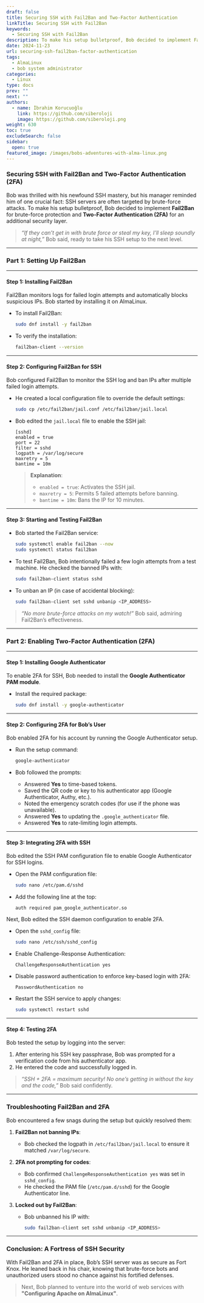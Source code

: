 ```yaml
---
draft: false
title: Securing SSH with Fail2Ban and Two-Factor Authentication
linkTitle: Securing SSH with Fail2Ban
keywords:
  - Securing SSH with Fail2Ban
description: To make his setup bulletproof, Bob decided to implement Fail2Ban for brute-force protection and Two-Factor Authentication for an additional security layer.
date: 2024-11-23
url: securing-ssh-fail2ban-factor-authentication
tags:
  - AlmaLinux
  - bob system administrator
categories:
  - Linux
type: docs
prev: ""
next: ""
authors:
  - name: İbrahim Korucuoğlu
    link: https://github.com/siberoloji
    image: https://github.com/siberoloji.png
weight: 630
toc: true
excludeSearch: false
sidebar:
  open: true
featured_image: /images/bobs-adventures-with-alma-linux.png
---
```

### **Securing SSH with Fail2Ban and Two-Factor Authentication (2FA)**

Bob was thrilled with his newfound SSH mastery, but his manager reminded him of one crucial fact: SSH servers are often targeted by brute-force attacks. To make his setup bulletproof, Bob decided to implement **Fail2Ban** for brute-force protection and **Two-Factor Authentication (2FA)** for an additional security layer.

> *“If they can’t get in with brute force or steal my key, I’ll sleep soundly at night,”* Bob said, ready to take his SSH setup to the next level.

---

### **Part 1: Setting Up Fail2Ban**

---

#### **Step 1: Installing Fail2Ban**

Fail2Ban monitors logs for failed login attempts and automatically blocks suspicious IPs. Bob started by installing it on AlmaLinux.

- To install Fail2Ban:

  ```bash
  sudo dnf install -y fail2ban
  ```

- To verify the installation:

  ```bash
  fail2ban-client --version
  ```

---

#### **Step 2: Configuring Fail2Ban for SSH**

Bob configured Fail2Ban to monitor the SSH log and ban IPs after multiple failed login attempts.

- He created a local configuration file to override the default settings:

  ```bash
  sudo cp /etc/fail2ban/jail.conf /etc/fail2ban/jail.local
  ```

- Bob edited the `jail.local` file to enable the SSH jail:

  ```plaintext
  [sshd]
  enabled = true
  port = 22
  filter = sshd
  logpath = /var/log/secure
  maxretry = 5
  bantime = 10m
  ```

  > **Explanation**:
  > - `enabled = true`: Activates the SSH jail.
  > - `maxretry = 5`: Permits 5 failed attempts before banning.
  > - `bantime = 10m`: Bans the IP for 10 minutes.

---

#### **Step 3: Starting and Testing Fail2Ban**

- Bob started the Fail2Ban service:

  ```bash
  sudo systemctl enable fail2ban --now
  sudo systemctl status fail2ban
  ```

- To test Fail2Ban, Bob intentionally failed a few login attempts from a test machine. He checked the banned IPs with:

  ```bash
  sudo fail2ban-client status sshd
  ```

- To unban an IP (in case of accidental blocking):

  ```bash
  sudo fail2ban-client set sshd unbanip <IP_ADDRESS>
  ```

> *“No more brute-force attacks on my watch!”* Bob said, admiring Fail2Ban’s effectiveness.

---

### **Part 2: Enabling Two-Factor Authentication (2FA)**

---

#### **Step 1: Installing Google Authenticator**

To enable 2FA for SSH, Bob needed to install the **Google Authenticator PAM module**.

- Install the required package:

  ```bash
  sudo dnf install -y google-authenticator
  ```

---

#### **Step 2: Configuring 2FA for Bob’s User**

Bob enabled 2FA for his account by running the Google Authenticator setup.

- Run the setup command:

  ```bash
  google-authenticator
  ```

- Bob followed the prompts:
  - Answered **Yes** to time-based tokens.
  - Saved the QR code or key to his authenticator app (Google Authenticator, Authy, etc.).
  - Noted the emergency scratch codes (for use if the phone was unavailable).
  - Answered **Yes** to updating the `.google_authenticator` file.
  - Answered **Yes** to rate-limiting login attempts.

---

#### **Step 3: Integrating 2FA with SSH**

Bob edited the SSH PAM configuration file to enable Google Authenticator for SSH logins.

- Open the PAM configuration file:

  ```bash
  sudo nano /etc/pam.d/sshd
  ```

- Add the following line at the top:

  ```plaintext
  auth required pam_google_authenticator.so
  ```

Next, Bob edited the SSH daemon configuration to enable 2FA.

- Open the `sshd_config` file:

  ```bash
  sudo nano /etc/ssh/sshd_config
  ```

- Enable Challenge-Response Authentication:

  ```plaintext
  ChallengeResponseAuthentication yes
  ```

- Disable password authentication to enforce key-based login with 2FA:

  ```plaintext
  PasswordAuthentication no
  ```

- Restart the SSH service to apply changes:

  ```bash
  sudo systemctl restart sshd
  ```

---

#### **Step 4: Testing 2FA**

Bob tested the setup by logging into the server:

1. After entering his SSH key passphrase, Bob was prompted for a verification code from his authenticator app.
2. He entered the code and successfully logged in.

> *“SSH + 2FA = maximum security! No one’s getting in without the key and the code,”* Bob said confidently.

---

### **Troubleshooting Fail2Ban and 2FA**

Bob encountered a few snags during the setup but quickly resolved them:

1. **Fail2Ban not banning IPs**:  
   - Bob checked the logpath in `/etc/fail2ban/jail.local` to ensure it matched `/var/log/secure`.

2. **2FA not prompting for codes**:  
   - Bob confirmed `ChallengeResponseAuthentication yes` was set in `sshd_config`.
   - He checked the PAM file (`/etc/pam.d/sshd`) for the Google Authenticator line.

3. **Locked out by Fail2Ban**:  
   - Bob unbanned his IP with:

     ```bash
     sudo fail2ban-client set sshd unbanip <IP_ADDRESS>
     ```

---

### **Conclusion: A Fortress of SSH Security**

With Fail2Ban and 2FA in place, Bob’s SSH server was as secure as Fort Knox. He leaned back in his chair, knowing that brute-force bots and unauthorized users stood no chance against his fortified defenses.

> Next, Bob planned to venture into the world of web services with **"Configuring Apache on AlmaLinux"**.
